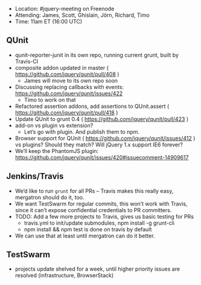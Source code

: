 * Location: #jquery-meeting on Freenode
* Attending: James, Scott, Ghislain, Jörn, Richard, Timo
* Time: 11am ET (16:00 UTC)

## QUnit
* qunit-reporter-junit in its own repo, running current grunt, built by Travis-CI
* composite addon updated in master ( https://github.com/jquery/qunit/pull/408 )
  - James will move to its own repo soon
* Discussing replacing callbacks with events: https://github.com/jquery/qunit/issues/422
  - Timo to work on that
* Refactored assertion addons, add assertions to QUnit.assert ( https://github.com/jquery/qunit/pull/418 )
* Update QUnit to grunt 0.4 ( https://github.com/jquery/qunit/pull/423 )
* add-on vs plugin vs extension?
  - Let’s go with plugin. And publish them to npm.
* Browser support for QUnit ( https://github.com/jquery/qunit/issues/412 ) vs plugins? Should they match? Will jQuery 1.x support IE6 forever?
* We’ll keep the PhantomJS plugin: https://github.com/jquery/qunit/issues/420#issuecomment-14909617

## Jenkins/Travis
* We’d like to run `grunt` for all PRs – Travis makes this really easy, mergatron should do it, too.
* We want TestSwarm for regular commits, this won’t work with Travis, since it can’t expose confidential credentials to PR committers.
* TODO: Add a few more projects to Travis, gives us basic testing for PRs
  - travis.yml to init/update submodules, npm install -g grunt-cli
  - npm install && npm test is done on travis by default
* We can use that at least until mergatron can do it better.

## TestSwarm
* projects update shelved for a week, until higher priority issues are resolved (infrastructure, BrowserStack)
